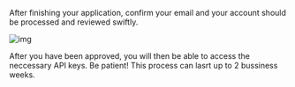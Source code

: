 <!--title={Confirm your email with Twitter}-->

After finishing your application, confirm your email and your account should be processed and reviewed swiftly.

![img](https://lh4.googleusercontent.com/8BKvmctSfLQEKERSZIc9_3jKl7lnpkRJO3736TBuIkfwBzZhkZMmPL8hUnNjrCf27SqX1iZaHOv1RBrNfB2V1990cl9z35ojA-RjoDnN0vgn5XWuDhwMjpbbhHLj5J1qcuq4M2KSC4g)

After you have been approved, you will then be able to access the neccessary API keys. Be patient! This process can lasrt up to 2 bussiness weeks. 